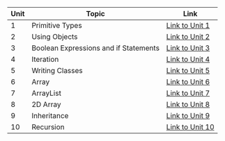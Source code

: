 | Unit | Topic                                     | Link |
|------|-------------------------------------------|------|
| 1    | Primitive Types                           | [Link to Unit 1](#unit-1-primitive-types) |
| 2    | Using Objects                             | [Link to Unit 2](#unit-2-using-objects) |
| 3    | Boolean Expressions and if Statements     | [Link to Unit 3](#unit-3-boolean-expressions-and-if-statements) |
| 4    | Iteration                                 | [Link to Unit 4]() |
| 5    | Writing Classes                           | [Link to Unit 5](#unit-5-writing-classes) |
| 6    | Array                                     | [Link to Unit 6](#unit-6-array) |
| 7    | ArrayList                                 | [Link to Unit 7](#unit-7-arraylist) |
| 8    | 2D Array                                  | [Link to Unit 8](#unit-8-2d-array) |
| 9    | Inheritance                               | [Link to Unit 9](#unit-9-inheritance) |
| 10   | Recursion                                 | [Link to Unit 10](#unit-10-recursion) |
